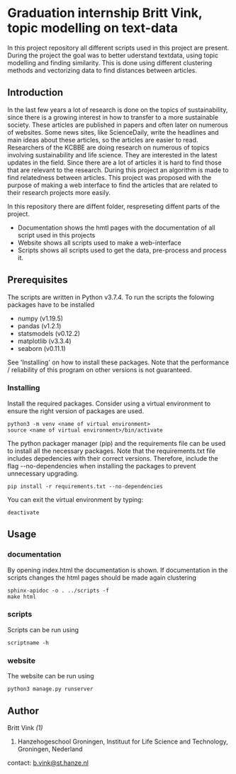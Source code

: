 # Graduation internship Britt Vink, topic modelling on text-data
In this project repository all different scripts used in this project are present. During the project the goal was to better uderstand textdata, using topic modelling and finding similarity. This is done using different clustering methods and vectorizing data to find distances between articles.

## Introduction
In the last few years a lot of research is done on the topics of sustainability, since there is a growing interest in how to transfer to a more sustainable society. These articles are published in papers and often later on numerous of websites. Some news sites, like ScienceDaily, write the headlines and main ideas about these articles, so the articles are easier to read.
Researchers of the KCBBE are doing research on numerous of topics involving sustainability and life science. They are interested in the latest updates in the field. Since there are a lot of articles it is hard to find those that are relevant to the research. During this project an algorithm is made to find relatedness between articles. This project was proposed with the purpose of making a web interface to find the articles that are related to their research projects more easily.

In this repository there are diffent folder, respreseting diffent parts of the project.
* Documentation shows the hmtl pages with the documentation of all script used in this projects
* Website shows all scripts used to make a web-interface
* Scripts shows all scripts used to get the data, pre-process and process it.

## Prerequisites

The scripts are written in Python v3.7.4. To run the scripts the folowing packages have to be installed
 * numpy (v1.19.5)
 * pandas (v1.2.1)
 * statsmodels (v0.12.2)
 * matplotlib (v3.3.4)
 * seaborn (v0.11.1)

See 'Installing' on how to install these packages. Note that the performance / reliability of this program on other versions is not guaranteed.

### Installing

Install the required packages. Consider using a virtual environment to ensure the right version of packages are used.
```
python3 -m venv <name of virtual environment>
source <name of virtual environment>/bin/activate
```

The python packager manager (pip) and the requirements file can be used to install all the necessary packages. Note that the requirements.txt file includes depedencies with their correct versions. Therefore, include the flag --no-dependencies when installing the packages to prevent unnecessary upgrading.
```
pip install -r requirements.txt --no-dependencies
```
You can exit the virtual environment by typing:
```
deactivate  
```

## Usage

### documentation
By opening index.html the documentation is shown. If documentation in the scripts changes the html pages should be made again clustering
```
sphinx-apidoc -o . ../scripts -f
make html
```

### scripts
Scripts can be run using
```
scriptname -h
```

### website
The website can be run using
```
python3 manage.py runserver
```  

## Author  

Britt Vink *(1)*

1. Hanzehogeschool Groningen, Instituut for Life Science and Technology, Groningen, Nederland

contact: b.vink@st.hanze.nl
